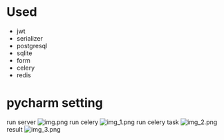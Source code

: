 # Used
* jwt
* serializer
* postgresql
* sqlite
* form
* celery
* redis

# pycharm setting
run server
![img.png](img.png)
run celery
![img_1.png](img_1.png)
run celery task
![img_2.png](img_2.png)
result
![img_3.png](img_3.png)